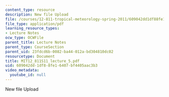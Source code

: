 ```yaml
---
content_type: resource
description: New file Upload
file: /courses/12-811-tropical-meteorology-spring-2011/609042dd1df88fe16407bf4405aac3b3_MIT12_811S11_lecture_5.pdf
file_type: application/pdf
learning_resource_types:
- Lecture Notes
ocw_type: OCWFile
parent_title: Lecture Notes
parent_type: CourseSection
parent_uid: 23fdcd6b-0082-ba44-012a-bd304810dc02
resourcetype: Document
title: MIT12_811S11_lecture_5.pdf
uid: 609042dd-1df8-8fe1-6407-bf4405aac3b3
video_metadata:
  youtube_id: null
---
```

New file Upload